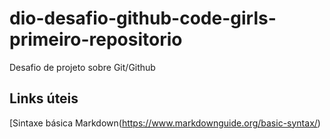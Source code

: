 # dio-desafio-github-code-girls-primeiro-repositorio
Desafio de projeto sobre Git/Github
## Links úteis
[Sintaxe básica Markdown(https://www.markdownguide.org/basic-syntax/)
